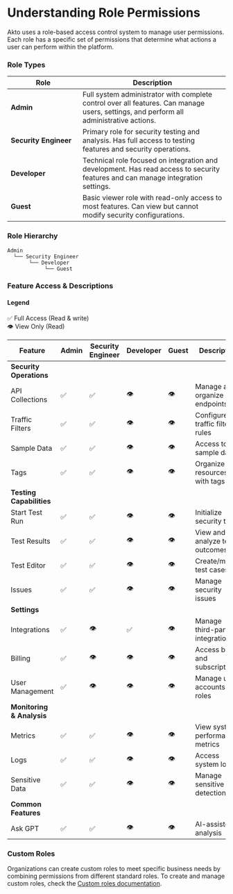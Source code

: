 # Understanding Role Permissions

Akto uses a role-based access control system to manage user permissions. Each role has a specific set of permissions that determine what actions a user can perform within the platform.

### Role Types

<table><thead><tr><th width="211">Role</th><th width="505">Description</th></tr></thead><tbody><tr><td><strong>Admin</strong></td><td>Full system administrator with complete control over all features. Can manage users, settings, and perform all administrative actions.</td></tr><tr><td><strong>Security Engineer</strong></td><td>Primary role for security testing and analysis. Has full access to testing features and security operations.</td></tr><tr><td><strong>Developer</strong></td><td>Technical role focused on integration and development. Has read access to security features and can manage integration settings.</td></tr><tr><td><strong>Guest</strong></td><td>Basic viewer role with read-only access to most features. Can view but cannot modify security configurations.</td></tr></tbody></table>

### Role Hierarchy

```
Admin
  └── Security Engineer
       └── Developer
            └── Guest
```

### Feature Access & Descriptions

#### Legend

✅ Full Access (Read & write)\
👁️ View Only (Read)

<table><thead><tr><th width="228">Feature</th><th>Admin</th><th width="147">Security Engineer</th><th>Developer</th><th width="76">Guest</th><th>Description</th></tr></thead><tbody><tr><td><strong>Security Operations</strong></td><td></td><td></td><td></td><td></td><td></td></tr><tr><td>API Collections</td><td>✅</td><td>✅</td><td>👁️</td><td>👁️</td><td>Manage and organize API endpoints</td></tr><tr><td>Traffic Filters</td><td>✅</td><td>✅</td><td>👁️</td><td>👁️</td><td>Configure API traffic filtering rules</td></tr><tr><td>Sample Data</td><td>✅</td><td>✅</td><td>👁️</td><td>👁️</td><td>Access to API sample data</td></tr><tr><td>Tags</td><td>✅</td><td>✅</td><td>👁️</td><td>👁️</td><td>Organize resources with tags</td></tr><tr><td><strong>Testing Capabilities</strong></td><td></td><td></td><td></td><td></td><td></td></tr><tr><td>Start Test Run</td><td>✅</td><td>✅</td><td>👁️</td><td>👁️</td><td>Initialize security tests</td></tr><tr><td>Test Results</td><td>✅</td><td>✅</td><td>👁️</td><td>👁️</td><td>View and analyze test outcomes</td></tr><tr><td>Test Editor</td><td>✅</td><td>✅</td><td>👁️</td><td>👁️</td><td>Create/modify test cases</td></tr><tr><td>Issues</td><td>✅</td><td>✅</td><td>👁️</td><td>👁️</td><td>Manage security issues</td></tr><tr><td><strong>Settings</strong></td><td></td><td></td><td></td><td></td><td></td></tr><tr><td>Integrations</td><td>✅</td><td>👁️</td><td>✅</td><td>👁️</td><td>Manage third-party integrations</td></tr><tr><td>Billing</td><td>✅</td><td>👁️</td><td>👁️</td><td>👁️</td><td>Access billing and subscription</td></tr><tr><td>User Management</td><td>✅</td><td>👁️</td><td>👁️</td><td>👁️</td><td>Manage user accounts and roles</td></tr><tr><td><strong>Monitoring &#x26; Analysis</strong></td><td></td><td></td><td></td><td></td><td></td></tr><tr><td>Metrics</td><td>✅</td><td>✅</td><td>👁️</td><td>👁️</td><td>View system performance metrics</td></tr><tr><td>Logs</td><td>✅</td><td>✅</td><td>👁️</td><td>👁️</td><td>Access system logs</td></tr><tr><td>Sensitive Data</td><td>✅</td><td>✅</td><td>👁️</td><td>👁️</td><td>Manage sensitive data detection</td></tr><tr><td><strong>Common Features</strong></td><td></td><td></td><td></td><td></td><td></td></tr><tr><td>Ask GPT</td><td>✅</td><td>✅</td><td>👁️</td><td>👁️</td><td>AI-assisted analysis</td></tr></tbody></table>

### Custom Roles

Organizations can create custom roles to meet specific business needs by combining permissions from different standard roles. To create and manage custom roles, check the [Custom roles documentation](custom-roles.md).
